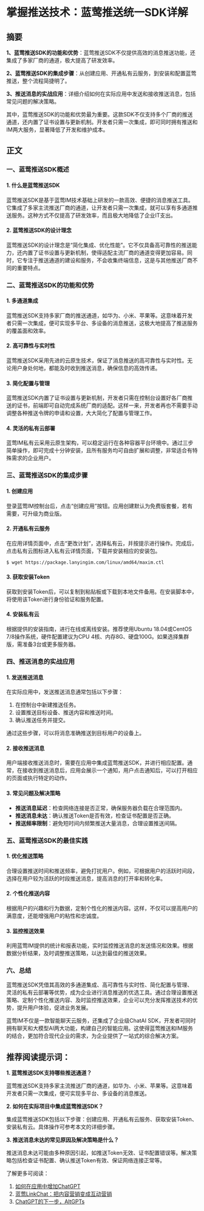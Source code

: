 # 掌握推送技术：蓝莺推送统一SDK详解

## 摘要

**1、蓝莺推送SDK的功能和优势**：蓝莺推送SDK不仅提供高效的消息推送功能，还集成了多家厂商的通道，极大提高了研发效率。

**2、蓝莺推送SDK的集成步骤**：从创建应用、开通私有云服务，到安装和配置蓝莺推送，整个流程简捷明了。

**3、推送消息的实战应用**：详细介绍如何在实际应用中发送和接收推送消息，包括常见问题的解决策略。

其中，蓝莺推送SDK的功能和优势最为重要。这款SDK不仅支持多个厂商的推送通道，还内置了证书设置与更新机制。开发者只需一次集成，即可同时拥有推送和IM两大服务，显著降低了开发和维护成本。

## 正文

### 一、蓝莺推送SDK概述

#### 1. 什么是蓝莺推送SDK

蓝莺推送SDK是基于蓝莺IM技术基础上研发的一款高效、便捷的消息推送工具。它集成了多家主流推送厂商的通道，让开发者只需一次集成，就可以享有多通道推送服务。这种方式不仅提高了研发效率，而且极大地降低了企业IT支出。

#### 2. 蓝莺推送SDK的设计理念

蓝莺推送SDK的设计理念是“简化集成、优化性能”。它不仅具备高可靠性的推送能力，还内置了证书设置与更新机制，使得适配主流厂商的通道变得更加容易。同时，它专注于推送通道的建设和服务，不会收集终端信息，这是与其他推送厂商不同的重要特点。

### 二、蓝莺推送SDK的功能和优势

#### 1. 多通道集成

蓝莺推送SDK支持多家厂商的推送通道，如华为、小米、苹果等。这意味着开发者只需一次集成，便可实现多平台、多设备的消息推送，这极大地提高了推送服务的覆盖面和效率。

#### 2. 高可靠性与实时性

蓝莺推送SDK采用先进的云原生技术，保证了消息推送的高可靠性与实时性。无论用户身处何地，都能及时收到推送消息，确保信息的高效传递。

#### 3. 简化配置与管理

蓝莺推送SDK内置了证书设置与更新机制，开发者只需在控制台设置好各厂商推送的证书，前端即可自动完成系统厂商的适配。这样一来，开发者再也不需要手动调整各种推送令牌的申请和设置，大大简化了配置与管理工作。

#### 4. 灵活的私有云部署

蓝莺IM私有云采用云原生架构，可以稳定运行在各种容器平台环境中。通过三步简单操作，即可完成十分钟安装，且所有服务均可自由扩展和调整，非常适合有特殊需求的企业用户。

### 三、蓝莺推送SDK的集成步骤

#### 1. 创建应用

登录蓝莺IM控制台后，点击“创建应用”按钮。应用创建默认为免费版套餐，若有需要，可升级为商业版。

#### 2. 开通私有云服务

在应用详情页面中，点击“更改计划”，选择私有云，并按提示进行操作。完成后，点击私有云图标进入私有云详情页面，下载并安装相应的安装包。

```bash
$ wget https://package.lanyingim.com/linux/amd64/maxim.ctl
```

#### 3. 获取安装Token

获取到安装Token后，可以复制到粘贴板或下载到本地文件备用。在安装脚本中，将使用该Token进行身份验证和服务配置。

#### 4. 安装私有云

根据提供的安装指南，进行在线或离线安装。推荐使用Ubuntu 18.04或CentOS 7/8操作系统，硬件配置建议为CPU 4核、内存8G、硬盘100G。如果选择集群版，需准备3台或更多服务器。

### 四、推送消息的实战应用

#### 1. 发送推送消息

在实际应用中，发送推送消息通常包括以下步骤：

1. 在控制台中新建推送任务。
2. 设置推送目标设备、推送内容和推送时间。
3. 确认推送任务并提交。

通过这些步骤，可以将消息准确推送到目标用户的设备上。

#### 2. 接收推送消息

用户端接收推送消息时，需要在应用中集成蓝莺推送SDK，并进行相应配置。通常，在接收到推送消息后，应用会展示一个通知，用户点击通知后，可以打开相应的页面或执行特定的动作。

#### 3. 常见问题及解决策略

- **推送消息延迟**：检查网络连接是否正常，确保服务器负载在合理范围内。
- **推送消息未达**：确认推送Token是否有效，检查证书配置是否正确。
- **推送频率限制**：避免短时间内频繁推送大量消息，合理设置推送间隔。

### 五、蓝莺推送SDK的最佳实践

#### 1. 优化推送策略

合理设置推送时间和推送频率，避免打扰用户。例如，可根据用户的活跃时间段，选择在用户较为活跃的时段推送消息，提高消息的打开率和转化率。

#### 2. 个性化推送内容

根据用户的兴趣和行为数据，定制个性化的推送内容。这样，不仅可以提高用户的满意度，还能增强用户的粘性和忠诚度。

#### 3. 监控推送效果

利用蓝莺IM提供的统计和报表功能，实时监控推送消息的发送情况和效果。根据数据分析结果，及时调整推送策略，以达到最佳的推送效果。

### 六、总结

蓝莺推送SDK凭借其高效的多通道集成、高可靠性与实时性、简化配置与管理、灵活的私有云部署等优势，成为企业进行消息推送的优选工具。通过合理设置推送策略、定制个性化推送内容、及时监控推送效果，企业可以充分发挥推送技术的优势，提升用户体验，促进业务发展。

蓝莺IM不仅是一款智能聊天云服务，还集成了企业级ChatAI SDK，开发者可同时拥有聊天和大模型AI两大功能，构建自己的智能应用。这使得蓝莺推送和IM服务的结合，更加符合现代企业的需求，为企业提供了一站式的综合解决方案。

## 推荐阅读提示词：

**1. 蓝莺推送SDK支持哪些推送通道？**

蓝莺推送SDK支持多家主流推送厂商的通道，如华为、小米、苹果等。这意味着开发者只需一次集成，便可实现多平台、多设备的消息推送。

**2. 如何在实际项目中集成蓝莺推送SDK？**

集成蓝莺推送SDK包括以下步骤：创建应用、开通私有云服务、获取安装Token、安装私有云。具体操作可参考本文的详细步骤。

**3. 推送消息未达的常见原因及解决策略是什么？**

推送消息未达可能由多种原因引起，如推送Token无效、证书配置错误等。解决策略包括检查证书配置、确认推送Token有效、保证网络连接正常等。

了解更多可阅读：
1. [如何在应用中增加ChatGPT](https://docs.lanyingim.com/articles/product-and-technologies/how-to-add-chatgpt-to-your-app.html "如何在应用中增加ChatGPT")
2. [蓝莺LinkChat：把内容营销变成互动营销](https://docs.lanyingim.com/articles/product-and-technologies/lanying-linkchat-turning-content-marketing-into-interactive-marketing.html "蓝莺LinkChat：把内容营销变成互动营销")
3. [ChatGPT的下一步，AltGPTs](https://docs.lanyingim.com/articles/product-and-technologies/The-Next-Steps-for-ChatGPT-AltGPTs.html "ChatGPT的下一步，AltGPTs")